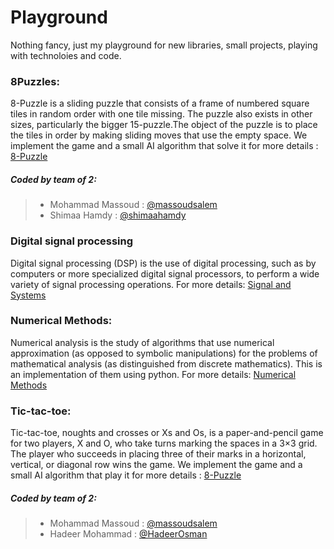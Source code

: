 # Playground
Nothing fancy, just my playground for new libraries, small projects, playing with technoloies and code.

### 8Puzzles:

8-Puzzle is a sliding puzzle that consists of a frame of numbered square tiles in random order with one tile missing.
The puzzle also exists in other sizes, particularly the bigger 15-puzzle.The object of the puzzle is to place the tiles in order
by making sliding moves that use the empty space. We implement the game and a small AI algorithm that solve it for more details :
[8-Puzzle]( https://github.com/massoudsalem/Playground/tree/master/8Puzzle )
##### Coded by team of 2:
> *  Mohammad Massoud : [@massoudsalem]( https://github.com/massoudsalem )
> * Shimaa Hamdy : [@shimaahamdy]( https://github.com/shimaahamdy )

### Digital signal processing

Digital signal processing (DSP) is the use of digital processing, such as by computers or more specialized digital signal processors, to perform a wide variety of signal processing operations.
For more details: [Signal and Systems]( https://github.com/massoudsalem/Playground/tree/master/Signals%20and%20Systems )

### Numerical Methods:

 Numerical analysis is the study of algorithms that use numerical approximation (as opposed to symbolic manipulations) for the problems of mathematical analysis (as distinguished from discrete mathematics). This is an implementation of them using python. For more details: 
 [Numerical Methods]( https://github.com/massoudsalem/Playground/tree/master/Numerical%20Methods )

 ### Tic-tac-toe:
 Tic-tac-toe, noughts and crosses or Xs and Os, is a paper-and-pencil game for two players, X and O, who take turns marking the spaces in a 3×3 grid. The player who succeeds in placing three of their marks in a horizontal, vertical, or diagonal row wins the game. We implement the game and a small AI algorithm that play it for more details :
[8-Puzzle]( https://github.com/massoudsalem/Playground/tree/master/Tic-Tac-Toe )
##### Coded by team of 2:
> *  Mohammad Massoud : [@massoudsalem]( https://github.com/massoudsalem )
> * Hadeer Mohammad : [@HadeerOsman]( https://github.com/HadeerOsman )
